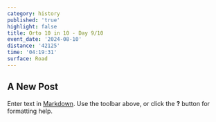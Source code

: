```yaml
---
category: history
published: 'true'
highlight: false
title: Orto 10 in 10 - Day 9/10
event_date: '2024-08-10'
distance: '42125'
time: '04:19:31'
surface: Road
---
```

## A New Post

Enter text in [Markdown](http://daringfireball.net/projects/markdown/). Use the toolbar above, or click the **?** button for formatting help.
